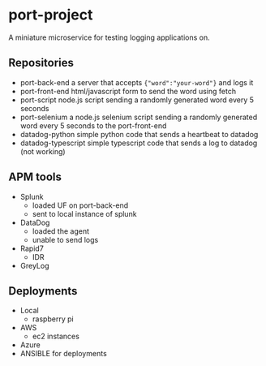 # port-project
A miniature microservice for testing logging applications on.

## Repositories
- port-back-end
    a server that accepts `{"word":"your-word"}` and logs it
- port-front-end
    html/javascript form to send the word using fetch
- port-script
    node.js script sending a randomly generated word every 5 seconds
- port-selenium
    a node.js selenium script sending a randomly generated word every 5 seconds to the port-front-end
- datadog-python
    simple python code that sends a heartbeat to datadog
- datadog-typescript
    simple typescript code that sends a log to datadog (not working)

## APM tools
- Splunk
    - loaded UF on port-back-end
    - sent to local instance of splunk
- DataDog
    - loaded the agent 
    - unable to send logs
- Rapid7
    - IDR
- GreyLog

## Deployments
- Local 
    - raspberry pi
- AWS 
    - ec2 instances
- Azure
- ANSIBLE for deployments